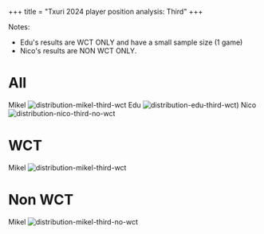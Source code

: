 +++
title = "Txuri 2024 player position analysis: Third"
+++

Notes:
- Edu's results are WCT ONLY and have a small sample size (1 game)
- Nico's results are NON WCT ONLY.

# All
Mikel
![distribution-mikel-third-wct](/distribution-mikel-third-wct-2024.png)
Edu
![distribution-edu-third-wct](/distribution-edu-third-all-2024.png))
Nico
![distribution-nico-third-no-wct](/distribution-nico-third-all-2024.png)

# WCT
Mikel
![distribution-mikel-third-wct](/distribution-mikel-third-wct-2024.png)

# Non WCT
Mikel
![distribution-mikel-third-no-wct](/distribution-mikel-third-no-wct-2024.png)
